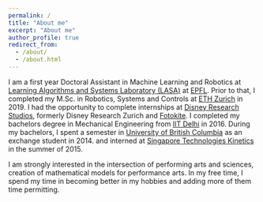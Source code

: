 ```yaml
---
permalink: /
title: "About me"
excerpt: "About me"
author_profile: true
redirect_from: 
  - /about/
  - /about.html
---
```


I am a first year Doctoral Assistant in Machine Learning and Robotics at [Learning Algorithms and Systems Laboratory (LASA)](http://lasa.epfl.ch/) at [EPFL](https://www.epfl.ch/en/). Prior to that, I completed my M.Sc. in Robotics, Systems and Controls at [ETH Zurich](https://ethz.ch/en.html) in 2019. I had the opportunity to complete internships at [Disney Research Studios](https://studios.disneyresearch.com/), formerly Disney Research Zurich and [Fotokite](https://fotokite.com/). I completed my bachelors degree in Mechanical Engineering from [IIT Delhi](https://home.iitd.ac.in/) in 2016. During my bachelors, I spent a semester in [University of British Columbia](https://www.ubc.ca/) as an exchange student in 2014. and interned at [Singapore Technologies Kinetics](https://www.stengg.com/) in the summer of 2015.

I am strongly interested in the intersection of performing arts and sciences, creation of mathematical models for performance arts. In my free time, I spend my time in becoming better in my hobbies and adding more of them time permitting.